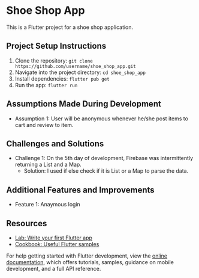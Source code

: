 # Shoe Shop App

This is a Flutter project for a shoe shop application.

## Project Setup Instructions

1. Clone the repository: `git clone https://github.com/username/shoe_shop_app.git`
2. Navigate into the project directory: `cd shoe_shop_app`
3. Install dependencies: `flutter pub get`
4. Run the app: `flutter run`

## Assumptions Made During Development

- Assumption 1: User will be anonymous whenever he/she post items to cart and review to item.

## Challenges and Solutions

- Challenge 1: On the 5th day of development, Firebase was intermittently returning a List and a Map.
  - Solution: I used if else check if it is List or a Map to parse the data.

## Additional Features and Improvements

- Feature 1: Anaymous login

## Resources

- [Lab: Write your first Flutter app](https://docs.flutter.dev/get-started/codelab)
- [Cookbook: Useful Flutter samples](https://docs.flutter.dev/cookbook)

For help getting started with Flutter development, view the
[online documentation](https://docs.flutter.dev/), which offers tutorials,
samples, guidance on mobile development, and a full API reference.